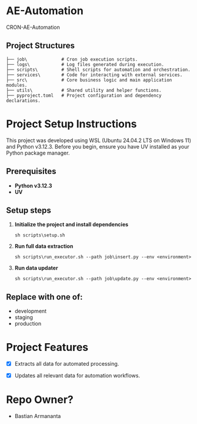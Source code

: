 # AE-Automation
CRON-AE-Automation

## Project Structures ##
```
├── job\             # Cron job execution scripts.
├── logs\            # Log files generated during execution.
├── scripts\         # Shell scripts for automation and orchestration.
├── services\        # Code for interacting with external services.
├── src\             # Core business logic and main application modules.
├── utils\           # Shared utility and helper functions.
├── pyproject.toml   # Project configuration and dependency declarations.
```

# Project Setup Instructions
This project was developed using WSL (Ubuntu 24.04.2 LTS on Windows 11) and Python v3.12.3. Before you begin, ensure you have UV installed as your Python package manager.

## Prerequisites

- **Python v3.12.3**
- **UV**

## Setup steps

1. **Initialize the project and install dependencies**
    ```
    sh scripts\setup.sh
    ```
2. **Run full data extraction**
    ```
    sh scripts\run_executor.sh --path job\insert.py --env <environment>
    ```
3. **Run data updater**
    ```
    sh scripts\run_executor.sh --path job\update.py --env <environment>
    ```

## Replace <environment> with one of:
- development
- staging
- production


# Project Features
- [x] Extracts all data for automated processing.
- [x] Updates all relevant data for automation workflows.


# Repo Owner? #
* Bastian Armananta
